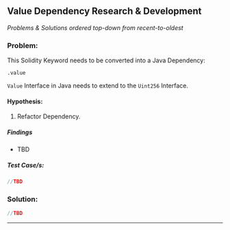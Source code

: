## Value Dependency Research & Development

*Problems & Solutions ordered top-down from recent-to-oldest*

### Problem:
This Solidity Keyword needs to be converted into a Java Dependency:
```solidity 
.value
``` 
`Value` Interface in Java needs to extend to the `Uint256` Interface.

#### Hypothesis:
1. Refactor Dependency.

##### Findings
- TBD
##### Test Case/s:
```java
//TBD
```
### Solution:
```java
//TBD
```
-----------------------------------------------------------------------
